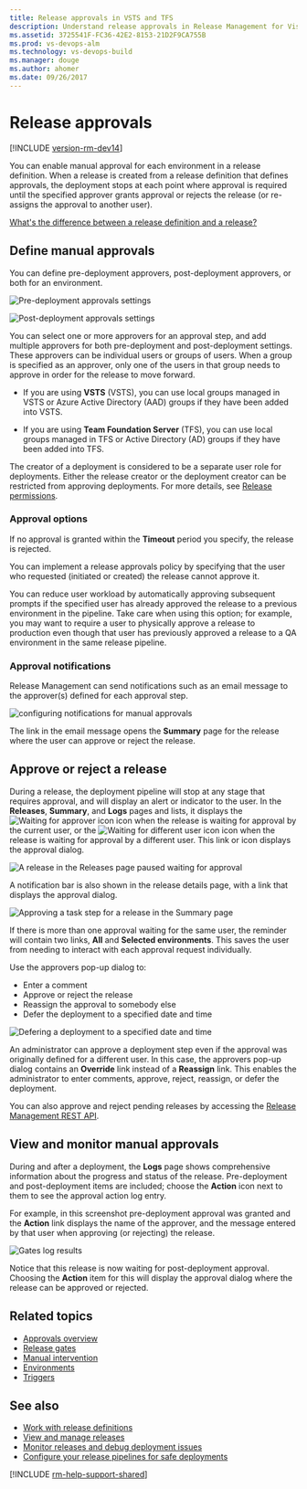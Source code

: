 ```yaml
---
title: Release approvals in VSTS and TFS
description: Understand release approvals in Release Management for Visual Studio Team Services (VSTS) and Team Foundation Server (TFS)
ms.assetid: 3725541F-FC36-42E2-8153-21D2F9CA755B
ms.prod: vs-devops-alm
ms.technology: vs-devops-build
ms.manager: douge
ms.author: ahomer
ms.date: 09/26/2017
---
```


# Release approvals

[!INCLUDE [version-rm-dev14](../../../../_shared/version-rm-dev14.md)]

You can enable manual approval for each environment in a release definition.
When a release is created from a release definition that defines
approvals, the deployment stops at each point where approval is required
until the specified approver grants approval or rejects the release (or
re-assigns the approval to another user).

[What's the difference between a release definition and a release?](../../../releases/index.md)

## Define manual approvals

You can define pre-deployment approvers, post-deployment approvers, or both for an environment.

![Pre-deployment approvals settings](_img/environments-01.png)

![Post-deployment approvals settings](_img/environments-01a.png)

You can select one or more approvers for an approval step, and add multiple approvers for both pre-deployment
and post-deployment settings. These approvers can be individual users or groups of users. 
When a group is specified as an approver, only one of the users in that group needs to approve
in order for the release to move forward.

* If you are using **VSTS** (VSTS), you
  can use local groups managed in VSTS or
  Azure Active Directory (AAD) groups if they have been
  added into VSTS.

* If you are using **Team Foundation Server** (TFS),
  you can use local groups managed in TFS or Active
  Directory (AD) groups if they have been added into TFS.


The creator of a deployment is considered to be a separate user
role for deployments. Either the release creator or the deployment
creator can be restricted from approving deployments. For more details,
see [Release permissions](../../../policies/permissions.md#release-permissions).

### Approval options

If no approval is granted within the **Timeout** period you specify, the release is rejected.

You can implement a release approvals policy by specifying that the user who requested (initiated or created) the release cannot approve it.

You can reduce user workload by automatically approving subsequent prompts if the specified
user has already approved the release to a previous environment in the pipeline. Take care
when using this option; for example, you may want to require a user to physically approve a release
to production even though that user has previously approved a release to a QA environment
in the same release pipeline.  

### Approval notifications

Release Management can send notifications such as an email message to the approver(s) defined for
each approval step. 

![configuring notifications for manual approvals](_img/notifications.png)
  
The link in the email message opens the **Summary** page for the release
where the user can approve or reject the release.

<a name="approve-release"></a>

## Approve or reject a release

During a release, the deployment pipeline will stop at any stage that requires approval, and
will display an alert or indicator to the user. In the **Releases**, **Summary**, and **Logs** pages
and lists, it displays the ![Waiting for approver icon](_img/approve-icon.png)
icon when the release is waiting for approval by the current user, or the
![Waiting for different user icon](_img/approve-other-icon.png) icon
when the release is waiting for approval by a different user.
This link or icon displays the approval dialog.
 
![A release in the Releases page paused waiting for approval](_img/approve-01.png)

A notification bar is also shown in the release details page, with a link that displays the approval dialog.      

![Approving a task step for a release in the Summary page](_img/approve-01c.png)

If there is more than one approval waiting for the same user, the reminder will
contain two links, **All** and **Selected environments**. This saves the user
from needing to interact with each approval request individually.

Use the approvers pop-up dialog to:

* Enter a comment
* Approve or reject the release
* Reassign the approval to somebody else
* Defer the deployment to a specified date and time

![Defering a deployment to a specified date and time](_img/approve-03.png)

An administrator can approve a deployment step even
if the approval was originally defined for a different user.
In this case, the approvers pop-up dialog contains an
**Override** link instead of a **Reassign** link.
This enables the administrator to enter comments, approve,
reject, reassign, or defer the deployment.

You can also approve and reject pending releases by accessing the
[Release Management REST API](../../../../../integrate/index.md).

## View and monitor manual approvals

During and after a deployment, the **Logs** page shows comprehensive information
about the progress and status of the release. Pre-deployment and post-deployment
items are included; choose the **Action** icon next to them to see the approval
action log entry.

For example, in this screenshot pre-deployment approval was granted and the
**Action** link displays the name of the approver, and the message entered by that user
when approving (or rejecting) the release.  

![Gates log results ](_img/approve-05.png)

Notice that this release is now waiting for post-deployment approval.
Choosing the **Action** item for this will display the approval dialog where 
the release can be approved or rejected.

## Related topics

* [Approvals overview](index.md)
* [Release gates](release-gates.md)
* [Manual intervention](../../../../tasks/utility/manual-intervention.md)
* [Environments](../environments.md)
* [Triggers](../triggers.md)

## See also

* [Work with release definitions](../../../../actions/work-with-release-definitions.md)
* [View and manage releases](../../../../actions/view-manage-releases.md)
* [Monitor releases and debug deployment issues](../../../../actions/debug-deployment-issues.md)
* [Configure your release pipelines for safe deployments](https://blogs.msdn.microsoft.com/visualstudioalm/2017/04/24/configuring-your-release-pipelines-for-safe-deployments/)

[!INCLUDE [rm-help-support-shared](../../../../_shared/rm-help-support-shared.md)]
